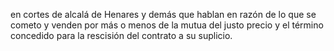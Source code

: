 en cortes de alcalá de Henares y demás que hablan en razón de lo que se cometo y venden por más o menos de la mutua del justo precio y el término concedido para la rescisión del contrato a su suplicio.